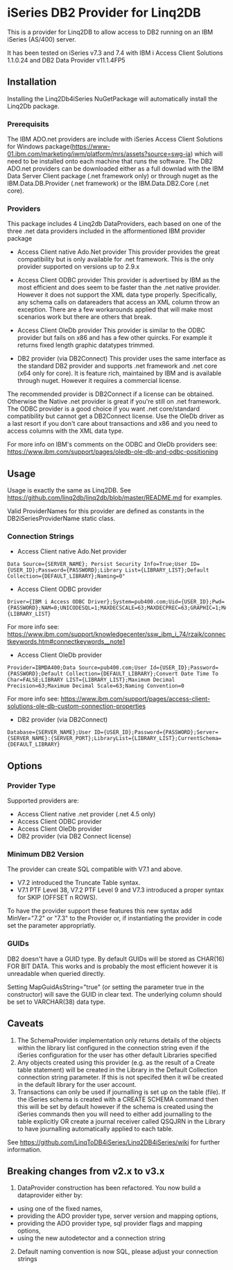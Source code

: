 # iSeries DB2 Provider for Linq2DB

This is a provider for Linq2DB to allow access to DB2 running on an IBM iSeries (AS/400) server.

It has been tested on iSeries v7.3 and 7.4 with IBM i Access Client Solutions 1.1.0.24 and DB2 Data Provider v11.1.4FP5

## Installation

Installing the Linq2Db4iSeries NuGetPackage will automatically install the Linq2Db package.

### Prerequisits

The IBM ADO.net providers are include with iSeries Access Client Solutions for Windows package(https://www-01.ibm.com/marketing/iwm/platform/mrs/assets?source=swg-ia) which will need to be installed onto each machine that runs the software. The DB2 ADO.net providers can be downloaded either as a full downlad with the IBM Data Server Client package (.net framework only) or through nuget as the IBM.Data.DB.Provider (.net framework) or the IBM.Data.DB2.Core (.net core).

### Providers

This package includes 4 Linq2db DataProviders, each based on one of the three .net data providers included in the afformentioned IBM provider package

- Access Client native Ado.Net provider
This provider provides the great compatibility but is only available for .net framework. This is the only provider supported on versions up to 2.9.x

- Access Client ODBC provider
This provider is advertised by IBM as the most efficient and does seem to be faster than the .net native provider. However it does not support the XML data type properly. Specifically, any schema calls on datareaders that access an XML column throw an exception. There are a few workarounds applied that will make most scenarios work but there are others that break. 

- Access Client OleDb provider
This provider is similar to the ODBC provider but fails on x86 and has a few other quircks. For example it returns fixed length graphic datatypes trimmed. 

- DB2 provider (via DB2Connect)
This provider uses the same interface as the standard DB2 provider and supports .net framework and .net core (x64 only for core). It is feature rich, maintained by IBM and is available through nuget. However it requires a commercial license.

The recommended provider is DB2Connect if a license can be obtained. Otherwise the Native .net provider is great if you're still on .net framework. The ODBC provider is a good choice if you want .net core/standard compatibility but cannot get a DB2Connect license. Use the OleDb driver as a last resort if you don't care about transactions and x86 and you need to access columns with the XML data type.

For more info on IBM's comments on the ODBC and OleDb providers see: https://www.ibm.com/support/pages/oledb-ole-db-and-odbc-positioning

## Usage

Usage is exactly the same as Linq2DB. See https://github.com/linq2db/linq2db/blob/master/README.md for examples.

Valid ProviderNames for this provider are defined as constants in the DB2iSeriesProviderName static class.

### Connection Strings

- Access Client native Ado.Net provider
```
Data Source={SERVER_NAME}; Persist Security Info=True;User ID={USER_ID};Password={PASSWORD};Library List={LIBRARY_LIST};Default Collection={DEFAULT_LIBRARY};Naming=0"
```

- Access Client ODBC provider
```
Driver={IBM i Access ODBC Driver};System=pub400.com;Uid={USER_ID};Pwd={PASSWORD};NAM=0;UNICODESQL=1;MAXDECSCALE=63;MAXDECPREC=63;GRAPHIC=1;MAPDECIMALFLOATDESCRIBE=3;MAXFIELDLEN=2097152;ALLOWUNSCHAR=1;DBQ={LIBRARY_LIST}
```

For more info see: https://www.ibm.com/support/knowledgecenter/ssw_ibm_i_74/rzaik/connectkeywords.htm#connectkeywords__note1

- Access Client OleDb provider
```
Provider=IBMDA400;Data Source=pub400.com;User Id={USER_ID};Password={PASSWORD};Default Collection={DEFAULT_LIBRARY};Convert Date Time To Char=FALSE;LIBRARY LIST={LIBRARY_LIST};Maximum Decimal Precision=63;Maximum Decimal Scale=63;Naming Convention=0
```

For more info see: https://www.ibm.com/support/pages/access-client-solutions-ole-db-custom-connection-properties

- DB2 provider (via DB2Connect)
```
Database={SERVER_NAME};User ID={USER_ID};Password={PASSWORD};Server={SERVER_NAME}:{SERVER_PORT};LibraryList={LIBRARY_LIST};CurrentSchema=
{DEFAULT_LIBRARY}
```

## Options

### Provider Type
Supported providers are:

- Access Client native .net provider (.net 4.5 only)
- Access Client ODBC provider
- Access Client OleDb provider
- DB2 provider (via DB2 Connect license)

### Minimum DB2 Version
The provider can create SQL compatible with V7.1 and above.  

- V7.2 introduced the Truncate Table syntax.
- V7.1 PTF Level 38, V7.2 PTF Level 9 and V7.3 introduced a proper syntax for SKIP (OFFSET n ROWS). 

To have the provider support these features this new syntax add MinVer="7.2" or "7.3" to the Provider or, if instantiating the provider in code set the parameter appropriatly.

### GUIDs
DB2 doesn't have a GUID type.  By default GUIDs will be stored as CHAR(16) FOR BIT DATA.  This works and is probably the most efficient however it is unreadable when queried directly.

Setting MapGuidAsString="true" (or setting the parameter true in the constructor) will save the GUID in clear text. The underlying column should be set to VARCHAR(38) data type.


## Caveats

1. The SchemaProvider implementation only returns details of the objects within the library list configured in the connection string even if the iSeries configuration for the user has other default Libraries specified
2. Any objects created using this provider (e.g. as the result of a Create table statement) will be created in the Library in the Default Collection connection string parameter.  If this is not specifed then it wil be created in the default library for the user account.
3. Transactions can only be used if journalling is set up on the table (file).  If the iSeries schema is created with a CREATE SCHEMA command then this will be set by default however if the schema is created using the iSeries commands then you will need to either add journalling to the table explicitly OR create a journal receiver called QSQJRN in the Library to have journalling automatically applied to each table.

See https://github.com/LinqToDB4iSeries/Linq2DB4iSeries/wiki for further information.

## Breaking changes from v2.x to v3.x
1. DataProvider construction has been refactored. You now build a dataprovider either by:
- using one of the fixed names,
- providing the ADO provider type, server version and mapping options,
- providing the ADO provider type, sql provider flags and mapping options,
- using the new autodetector and a connection string

2. Default naming convention is now SQL, please adjust your connection strings

